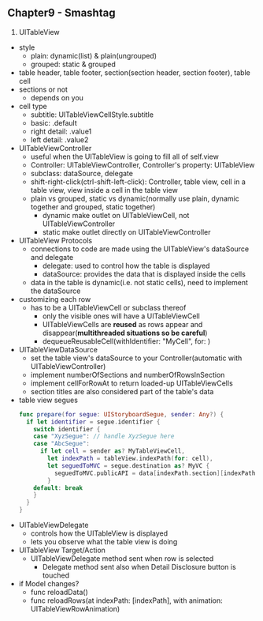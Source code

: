## Chapter9 - Smashtag

1. UITableView
  - style
    + plain: dynamic(list) & plain(ungrouped)
    + grouped: static & grouped
  - table header, table footer, section(section header, section footer), table cell
  - sections or not
    + depends on you
  - cell type
    + subtitle: UITableViewCellStyle.subtitle
    + basic: .default
    + right detail: .value1
    + left detail: .value2
  - UITableViewController
    + useful when the UITableView is going to fill all of self.view
    + Controller: UITableViewController, Controller's property: UITableView
    + subclass: dataSource, delegate
    + shift-right-click(ctrl-shift-left-click): Controller, table view, cell in a table view, view inside a cell in the table view
    + plain vs grouped, static vs dynamic(normally use plain, dynamic together and grouped, static together)
      * dynamic make outlet on UITableViewCell, not UITableViewController
      * static make outlet directly on UITableViewController
  - UITableView Protocols
    + connections to code are made using the UITableView's dataSource and delegate
      * delegate: used to control how the table is displayed
      * dataSource: provides the data that is displayed inside the cells
    + data in the table is dynamic(i.e. not static cells), need to implement the dataSource
  - customizing each row
    + has to be a UITableViewCell or subclass thereof
      * only the visible ones will have a UITableViewCell
      * UITableViewCells are **reused** as rows appear and disappear(**multithreaded situations so be careful**)
      * dequeueReusableCell(withIdentifier: "MyCell", for: )
  - UITableViewDataSource
    + set the table view's dataSource to your Controller(automatic with UITableViewController)
    + implement numberOfSections and numberOfRowsInSection
    + implement cellForRowAt to return loaded-up UITableViewCells
    + section titles are also considered part of the table's data
  - table view segues
    ```swift
    func prepare(for segue: UIStoryboardSegue, sender: Any?) {
      if let identifier = segue.identifier {
        switch identifier {
        case "XyzSegue": // handle XyzSegue here
        case "AbcSegue":
          if let cell = sender as? MyTableViewCell,
            let indexPath = tableView.indexPath(for: cell),
            let seguedToMVC = segue.destination as? MyVC {
              seguedToMVC.publicAPI = data[indexPath.section][indexPath.row]
            }
        default: break
        }
      }
    }
    ```
  - UITableViewDelegate
    + controls how the UITableView is displayed
    + lets you observe what the table view is doing
  - UITableView Target/Action
    + UITableViewDelegate method sent when row is selected
      * Delegate method sent also when Detail Disclosure button is touched
  - if Model changes?
    + func reloadData()
    + func reloadRows(at indexPath: [indexPath], with animation: UITableViewRowAnimation)
